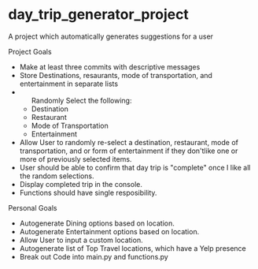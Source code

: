 # day_trip_generator_project
A project which automatically generates suggestions for a user

<p>
Project Goals
<ul>
    <li>Make at least three commits with descriptive messages</li>
    <li>Store Destinations, resaurants, mode of transportation, and entertainment in separate lists</li>
    <li>
    <ul>Randomly Select the following:
        <li>Destination</li>
        <li>Restaurant</li>
        <li>Mode of Transportation</li>
        <li>Entertainment</li>
    </ul>
    </li>
    <li>Allow User to randomly re-select a destination, restaurant, mode of transportation, and or form of entertainment if they don'tlike one or more of previously selected items.</li>
    <li>User should be able to confirm that day trip is "complete" once I like all the random selections.</li>
    <li>Display completed trip in the console.</li>
    <li>Functions should have single resposibility.</li>
</ul>
</p>
<p>Personal Goals</p>
<ul>
<li>Autogenerate Dining options based on location.</li>
<li>Autogenerate Entertainment options based on location.</li>
<li>Allow User to input a custom location.</li>
<li>Autogenerate list of Top Travel locations, which have a Yelp presence</li>
<li>Break out Code into main.py and functions.py</li>
</ul>
